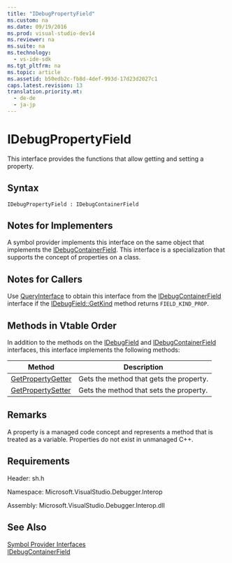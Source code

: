 ```yaml
---
title: "IDebugPropertyField"
ms.custom: na
ms.date: 09/19/2016
ms.prod: visual-studio-dev14
ms.reviewer: na
ms.suite: na
ms.technology: 
  - vs-ide-sdk
ms.tgt_pltfrm: na
ms.topic: article
ms.assetid: b50edb2c-fb8d-4def-993d-17d23d2027c1
caps.latest.revision: 13
translation.priority.mt: 
  - de-de
  - ja-jp
---
```

# IDebugPropertyField
This interface provides the functions that allow getting and setting a property.  
  
## Syntax  
  
```  
IDebugPropertyField : IDebugContainerField  
```  
  
## Notes for Implementers  
 A symbol provider implements this interface on the same object that implements the [IDebugContainerField](../vs140/IDebugContainerField.md). This interface is a specialization that supports the concept of properties on a class.  
  
## Notes for Callers  
 Use [QueryInterface](../vs140/QueryInterface.md) to obtain this interface from the [IDebugContainerField](../vs140/IDebugContainerField.md) interface if the [IDebugField::GetKind](../vs140/IDebugField--GetKind.md) method returns `FIELD_KIND_PROP`.  
  
## Methods in Vtable Order  
 In addition to the methods on the [IDebugField](../vs140/IDebugField.md) and [IDebugContainerField](../vs140/IDebugContainerField.md) interfaces, this interface implements the following methods:  
  
|Method|Description|  
|------------|-----------------|  
|[GetPropertyGetter](../vs140/IDebugPropertyField--GetPropertyGetter.md)|Gets the method that gets the property.|  
|[GetPropertySetter](../vs140/IDebugPropertyField--GetPropertySetter.md)|Gets the method that sets the property.|  
  
## Remarks  
 A property is a managed code concept and represents a method that is treated as a variable. Properties do not exist in unmanaged C++.  
  
## Requirements  
 Header: sh.h  
  
 Namespace: Microsoft.VisualStudio.Debugger.Interop  
  
 Assembly: Microsoft.VisualStudio.Debugger.Interop.dll  
  
## See Also  
 [Symbol Provider Interfaces](../vs140/Symbol-Provider-Interfaces.md)   
 [IDebugContainerField](../vs140/IDebugContainerField.md)